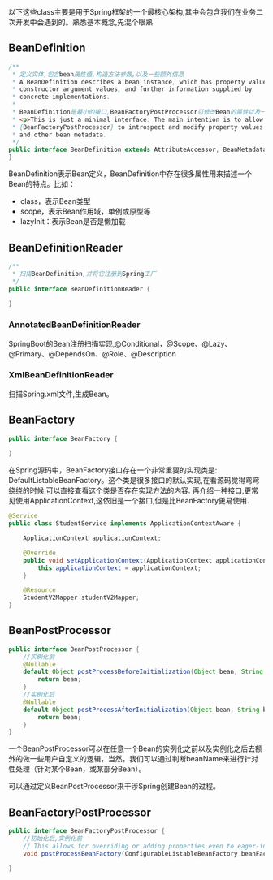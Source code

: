 以下这些class主要是用于Spring框架的一个最核心架构,其中会包含我们在业务二次开发中会遇到的。熟悉基本概念,先混个眼熟

## BeanDefinition
```java
/**
 * 定义实体,包含bean属性值,构造方法参数,以及一些额外信息
 * A BeanDefinition describes a bean instance, which has property values,
 * constructor argument values, and further information supplied by
 * concrete implementations.
 *
 * BeanDefinition是最小的接口,BeanFactoryPostProcessor可修改Bean的属性以及一些元数据
 * <p>This is just a minimal interface: The main intention is to allow a
 * {BeanFactoryPostProcessor} to introspect and modify property values
 * and other bean metadata.
 */
public interface BeanDefinition extends AttributeAccessor, BeanMetadataElement {
}
```
BeanDefinition表示Bean定义，BeanDefinition中存在很多属性用来描述一个Bean的特点。比如：
- class，表示Bean类型
-  scope，表示Bean作用域，单例或原型等
-  lazyInit：表示Bean是否是懒加载


## BeanDefinitionReader

```java
/**
 * 扫描BeanDefinition,并将它注册到Spring工厂
 */
public interface BeanDefinitionReader {
    
}
```

### AnnotatedBeanDefinitionReader
SpringBoot的Bean注册扫描实现,@Conditional，@Scope、@Lazy、@Primary、@DependsOn、@Role、@Description
                      

### XmlBeanDefinitionReader
扫描Spring.xml文件,生成Bean。

## BeanFactory
```java
public interface BeanFactory {
    
}
```
在Spring源码中，BeanFactory接口存在一个非常重要的实现类是: DefaultListableBeanFactory。这个类是很多接口的默认实现,在看源码觉得弯弯绕绕的时候,可以直接查看这个类是否存在实现方法的内容.
再介绍一种接口,更常见使用ApplicationContext,这依旧是一个接口,但是比BeanFactory更易使用.
```java
@Service
public class StudentService implements ApplicationContextAware {

    ApplicationContext applicationContext;

    @Override
    public void setApplicationContext(ApplicationContext applicationContext) throws BeansException {
        this.applicationContext = applicationContext;
    }

    @Resource
    StudentV2Mapper studentV2Mapper;
}
```

## BeanPostProcessor
```java
public interface BeanPostProcessor {
    //实例化前
	@Nullable
	default Object postProcessBeforeInitialization(Object bean, String beanName) throws BeansException {
		return bean;
	}
    //实例化后
	@Nullable
	default Object postProcessAfterInitialization(Object bean, String beanName) throws BeansException {
		return bean;
	}    
}
```

一个BeanPostProcessor可以在任意一个Bean的实例化之前以及实例化之后去额外的做一些用户自定义的逻辑，当然，我们可以通过判断beanName来进行针对性处理（针对某个Bean，或某部分Bean）。

可以通过定义BeanPostProcessor来干涉Spring创建Bean的过程。

## BeanFactoryPostProcessor
```java
public interface BeanFactoryPostProcessor {
    //初始化后,实例化前
    // This allows for overriding or adding properties even to eager-initializing beans.
    void postProcessBeanFactory(ConfigurableListableBeanFactory beanFactory) throws BeansException;    

}
```



